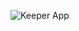 

![Keeper App]([./Keeper&App.jpg](https://github.com/almirkopic/React.JS/blob/main/Project%20Keeper%20App/Keeper%20App.jpg?raw=true)https://github.com/almirkopic/React.JS/blob/main/Project%20Keeper%20App/Keeper%20App.jpg?raw=true)




